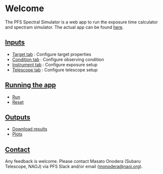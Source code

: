 # Welcome

The PFS Spectral Simulator is a web app to run the exposure time calculator and spectram simulator. The actual app can be found [here](/etc/app).

## [Inputs](inputs.md)

- [Target tab](inputs.md#target-tab) : Configure target properties
- [Condition tab](inputs.md#condition-tab) : Configure observing condition
- [Instrument tab](inputs.md#instrument-tab) : Configure exposure setup
- [Telescope tab](inputs.md#telescope-tab) : Configure telescope setup

## [Running the app](exec.md)

- [Run](exec.md#run)
- [Reset](exec.md#reset)

## [Outputs](outputs.md)

- [Download results](outputs.md#files)
- [Plots](outputs.md#plots)

## [Contact](contact.md)

Any feedback is welcome. Please contact Masato Onodera (Subaru Telescope, NAOJ) via PFS Slack and/or email (<monodera@naoj.org>).
